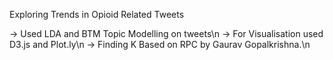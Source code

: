 Exploring Trends in Opioid Related Tweets 

-> Used LDA and BTM Topic Modelling on tweets\n
-> For Visualisation used D3.js and Plot.ly\n
-> Finding K Based on RPC by Gaurav Gopalkrishna.\n
